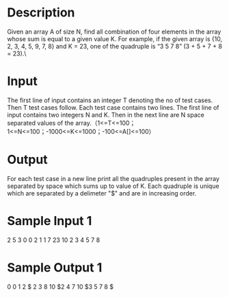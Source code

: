 # Description

Given an array A of size N, find all combination of four elements in the array whose sum is equal to a given value K. For example, if the given array is {10, 2, 3, 4, 5, 9, 7, 8} and K = 23, one of the quadruple is “3 5 7 8” (3 + 5 + 7 + 8 = 23).\

# Input

The first line of input contains an integer T denoting the no of test cases. Then T test cases follow. Each test case contains two lines. The first line of input contains two integers N and K. Then in the next line are N space separated values of the array.（1<=T<=100；1<=N<=100；-1000<=K<=1000；-100<=A[]<=100）

# Output

For each test case in a new line print all the quadruples present in the array separated by space which sums up to value of K. Each quadruple is unique which are separated by a delimeter "$" and are in increasing order.

# Sample Input 1

2
5 3
0 0 2 1 1
7 23
10 2 3 4 5 7 8

# Sample Output 1

0 0 1 2 $
2 3 8 10 $2 4 7 10 $3 5 7 8 $